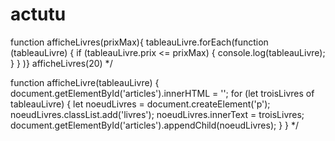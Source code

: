 # actutu

function afficheLivres(prixMax){ 
    tableauLivre.forEach(function (tableauLivre) {
        if (tableauLivre.prix <= prixMax) {
           console.log(tableauLivre); 
        }
     }
    )}
afficheLivres(20)   */

 
function afficheLivre(tableauLivre) {
    document.getElementById('articles').innerHTML = '';
    for (let troisLivres of tableauLivre) {
        let noeudLivres = document.createElement('p');
        noeudLivres.classList.add('livres');
        noeudLivres.innerText = troisLivres;
        document.getElementById('articles').appendChild(noeudLivres);
    }
}  */